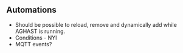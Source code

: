 ## Automations
 * Should be possible to reload, remove and dynamically add while AGHAST is running.
 * Conditions - NYI
 * MQTT events?
